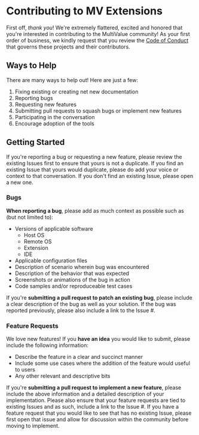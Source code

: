 # Contributing to MV Extensions
First off, _thank you_! We're extremely flattered, excited and honored that you're interested in contributing to the MultiValue community! As your first order of business, we kindly request that you review the [Code of Conduct](https://github.com/mvextensions/.github/blob/master/CODE_OF_CONDUCT.md) that governs these projects and their contributors.

## Ways to Help
There are many ways to help out! Here are just a few:

1. Fixing existing or creating net new documentation
2. Reporting bugs
3. Requesting new features
4. Submitting pull requests to squash bugs or implement new features
5. Participating in the conversation
6. Encourage adoption of the tools

## Getting Started
If you're reporting a bug or requesting a new feature, please review the existing Issues first to ensure that yours is not a duplicate. If you find an existing Issue that yours would duplicate, please do add your voice or context to that conversation. If you don't find an existing Issue, please open a new one. 

### Bugs

**When reporting a bug**, please add as much context as possible such as (but not limited to):

* Versions of applicable software
  * Host OS
  * Remote OS
  * Extension
  * IDE
* Applicable configuration files
* Description of scenario wherein bug was encountered
* Description of the behavior that was expected
* Screenshots or animations of the bug in action
* Code samples and/or reproduceable test cases

If you're **submitting a pull request to patch an existing bug**, please include a clear description of the bug as well as your solution. If the bug was reported previously, please also include a link to the Issue #.

### Feature Requests

We love new features! If you **have an idea** you would like to submit, please include the following information:

* Describe the feature in a clear and succinct manner
* Include some use cases where the addition of the feature would useful to users
* Any other relevant and descriptive bits

If you're **submitting a pull request to implement a new feature**, please include the above information and a detailed description of your implementation. Please also ensure that your feature requests are tied to existing Issues and as such, include a link to the Issue #. If you have a feature request that you would like to see that has no existing Issue, please first open that issue and allow for discussion within the community before moving to implement.

